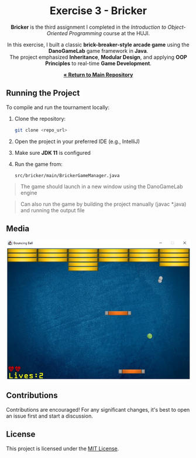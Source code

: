 <div align="center">

# Exercise 3 - Bricker


**Bricker** is the third assignment I completed in the *Introduction to Object-Oriented Programming* course at the HUJI.

In this exercise, I built a classic **brick-breaker-style arcade game** using the **DanoGameLab** game framework in **Java**.  
The project emphasized **Inheritance**, **Modular Design**, and applying **OOP Principles** to real-time **Game Development**.


[**« Return to Main Repository**](https://github.com/ShayMorad/Intro-to-OOP)

</div>



## Running the Project

To compile and run the tournament locally:

1. Clone the repository:  
   ```bash
   git clone <repo_url>
   ```

2. Open the project in your preferred IDE (e.g., IntelliJ)

3. Make sure **JDK 11** is configured

4. Run the game from:  
   ```
   src/bricker/main/BrickerGameManager.java
   ```

> The game should launch in a new window using the DanoGameLab engine

> Can also run the game by building the project manually (javac *.java) and running the output file

## Media
![](./examples/1.jpg)
## Contributions

Contributions are encouraged!  For any significant changes, it's best to open an issue first and start a discussion.



## License


This project is licensed under the [MIT License](https://choosealicense.com/licenses/mit/).
